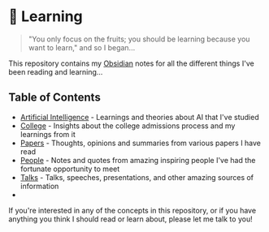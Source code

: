 # 🔭 Learning

> "You only focus on the fruits; you should be learning because you want to learn," and so I began...

This repository contains my [Obsidian](https://obsidian.md/) notes for all the different things I've been reading and learning...

## Table of Contents

- [Artificial Intelligence](https://github.com/kevinjosethomas/learning/tree/main/Artificial%20Intelligence) - Learnings and theories about AI that I've studied
- [College](https://github.com/kevinjosethomas/learning/tree/main/College) - Insights about the college admissions process and my learnings from it
- [Papers](https://github.com/kevinjosethomas/learning/tree/main/Papers) - Thoughts, opinions and summaries from various papers I have read
- [People](https://github.com/kevinjosethomas/learning/tree/main/People) - Notes and quotes from amazing inspiring people I've had the fortunate opportunity to meet
- [Talks](https://github.com/kevinjosethomas/learning/tree/main/People) - Talks, speeches, presentations, and other amazing sources of information
-

If you're interested in any of the concepts in this repository, or if you have anything you think I should read or learn about, please let me talk to you!
